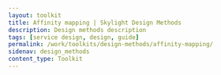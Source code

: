 ```yaml
---
layout: toolkit
title: Affinity mapping | Skylight Design Methods
description: Design methods description
tags: [service design, design, guide]
permalink: /work/toolkits/design-methods/affinity-mapping/
sidenav: design_methods
content_type: Toolkit
---
```


